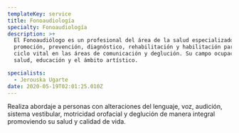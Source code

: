 ```yaml
---
templateKey: service
title: Fonoaudiología
specialty: Fonoaudiología
description: >+
  El Fonoaudiólogo es un profesional del área de la salud especializado en
  promoción, prevención, diagnóstico, rehabilitación y habilitación para todo el
  ciclo vital en las áreas de comunicación y deglución. Su campo ocupacional es
  salud, educación y el ámbito artístico.

specialists:
  - Jerouska Ugarte
date: 2020-05-19T02:01:25.010Z
---
```

Realiza abordaje a personas con alteraciones del lenguaje, voz, audición, sistema vestibular, motricidad orofacial y deglución de manera integral promoviendo su salud y calidad de vida.